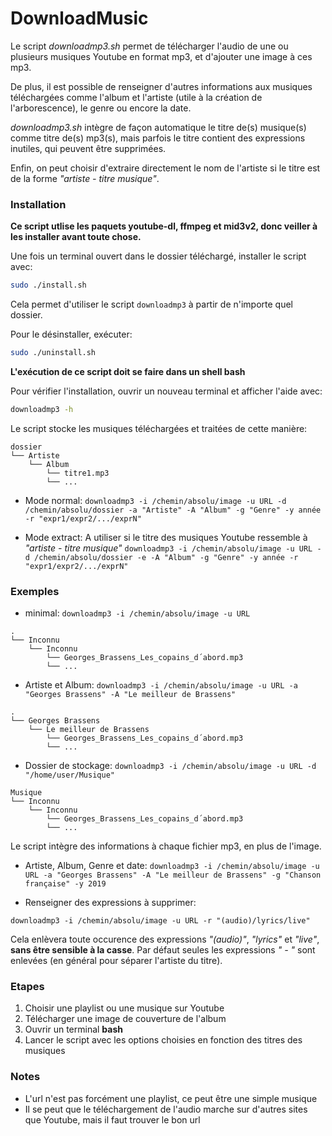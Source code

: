 # DownloadMusic
Le script *downloadmp3.sh* permet de télécharger l'audio de une ou plusieurs musiques Youtube en format mp3, et d'ajouter une image à ces mp3. 

De plus, il est possible de renseigner d'autres informations aux musiques téléchargées comme l'album et l'artiste (utile à la création de l'arborescence), le genre ou encore la date.

*downloadmp3.sh* intègre de façon automatique le titre de(s) musique(s) comme titre de(s) mp3(s), mais parfois le titre contient des expressions inutiles, qui peuvent être supprimées.

Enfin, on peut choisir d'extraire directement le nom de l'artiste si le titre est de la forme *"artiste - titre musique"*.

### Installation

**Ce script utlise les paquets youtube-dl, ffmpeg et mid3v2, donc veiller à les installer avant toute chose.**

Une fois un terminal ouvert dans le dossier téléchargé, installer le script avec:
```bash
sudo ./install.sh
```
Cela permet d'utiliser le script `downloadmp3` à partir de n'importe quel dossier.

Pour le désinstaller, exécuter:
```bash
sudo ./uninstall.sh
```

**L'exécution de ce script doit se faire dans un shell bash**

Pour vérifier l'installation, ouvrir un nouveau terminal et afficher l'aide avec:
```bash
downloadmp3 -h
```
Le script stocke les musiques téléchargées et traitées de cette manière:
```
dossier
└── Artiste
    └── Album
        └── titre1.mp3
        └── ...       
```

- Mode normal:
`downloadmp3 -i /chemin/absolu/image -u URL -d /chemin/absolu/dossier -a "Artiste" -A "Album" -g "Genre" -y année -r "expr1/expr2/.../exprN"`

- Mode extract: A utiliser si le titre des musiques Youtube ressemble à *"artiste - titre musique"*
`downloadmp3 -i /chemin/absolu/image -u URL -d /chemin/absolu/dossier -e -A "Album" -g "Genre" -y année -r "expr1/expr2/.../exprN"`

### Exemples

- minimal:
`downloadmp3 -i /chemin/absolu/image -u URL`
```
.
└── Inconnu
    └── Inconnu
        └── Georges_Brassens_Les_copains_d´abord.mp3
        └── ...       
```

- Artiste et Album:
`downloadmp3 -i /chemin/absolu/image -u URL -a "Georges Brassens" -A "Le meilleur de Brassens" `
```
.
└── Georges Brassens
    └── Le meilleur de Brassens
        └── Georges_Brassens_Les_copains_d´abord.mp3
        └── ...       
```

- Dossier de stockage:
`downloadmp3 -i /chemin/absolu/image -u URL -d "/home/user/Musique"`
```
Musique
└── Inconnu
    └── Inconnu
        └── Georges_Brassens_Les_copains_d´abord.mp3
        └── ...       
```
Le script intègre des informations à chaque fichier mp3, en plus de l'image.
- Artiste, Album, Genre et date:
`downloadmp3 -i /chemin/absolu/image -u URL -a "Georges Brassens" -A "Le meilleur de Brassens" -g "Chanson française" -y 2019`

- Renseigner des expressions à supprimer:

`downloadmp3 -i /chemin/absolu/image -u URL -r "(audio)/lyrics/live"`

Cela enlèvera toute occurence des expressions *"(audio)"*, *"lyrics"* et *"live"*, **sans être sensible à la casse**.
Par défaut seules les expressions *" - "* sont enlevées (en général pour séparer l'artiste du titre).

### Etapes
1. Choisir une playlist ou une musique sur Youtube
2. Télécharger une image de couverture de l'album
3. Ouvrir un terminal **bash**
5. Lancer le script avec les options choisies en fonction des titres des musiques

### Notes
- L'url n'est pas forcément une playlist, ce peut être une simple musique
- Il se peut que le téléchargement de l'audio marche sur d'autres sites que Youtube, mais il faut trouver le bon url
